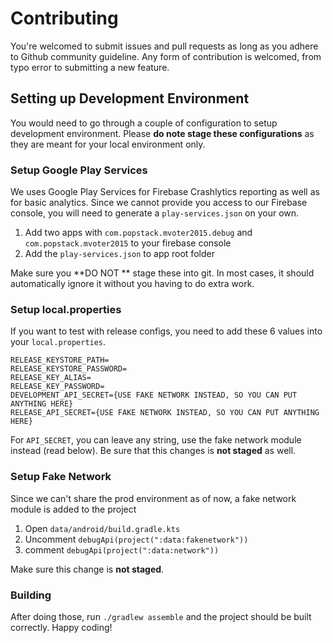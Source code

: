 # Contributing

You're welcomed to submit issues and pull requests as long as you adhere to Github community guideline. Any form of contribution is welcomed,  from typo error to submitting a new feature.

## Setting up Development Environment

You would need to go through a couple of configuration to setup development environment. Please **do note stage these configurations** as they are meant for your local environment only.

### Setup Google Play Services

We uses Google Play Services for Firebase Crashlytics reporting as well as for basic analytics. Since we cannot provide you access to our Firebase console, you will need to generate a `play-services.json` on your own.

1. Add two apps with `com.popstack.mvoter2015.debug` and `com.popstack.mvoter2015`  to your firebase console
2. Add the `play-services.json` to app root folder

Make sure you **DO NOT ** stage these into git. In most cases, it should automatically ignore it without you having to do extra work.

### Setup local.properties

If you want to test with release configs, you need to add these 6 values into your `local.properties`.

```
RELEASE_KEYSTORE_PATH=
RELEASE_KEYSTORE_PASSWORD=
RELEASE_KEY_ALIAS=
RELEASE_KEY_PASSWORD=
DEVELOPMENT_API_SECRET={USE FAKE NETWORK INSTEAD, SO YOU CAN PUT ANYTHING HERE}
RELEASE_API_SECRET={USE FAKE NETWORK INSTEAD, SO YOU CAN PUT ANYTHING HERE}
```

For `API_SECRET`, you can leave any string,  use the fake network module instead (read below). Be sure that this changes is **not staged** as well.

### Setup Fake Network

Since we can't share the prod environment as of now, a fake network module is added to the project

1. Open `data/android/build.gradle.kts`
2. Uncomment `debugApi(project(":data:fakenetwork"))`
3. comment `debugApi(project(":data:network"))`

Make sure this change is **not staged**.

### Building

After doing those, run `./gradlew assemble` and the project should be built correctly. Happy coding!